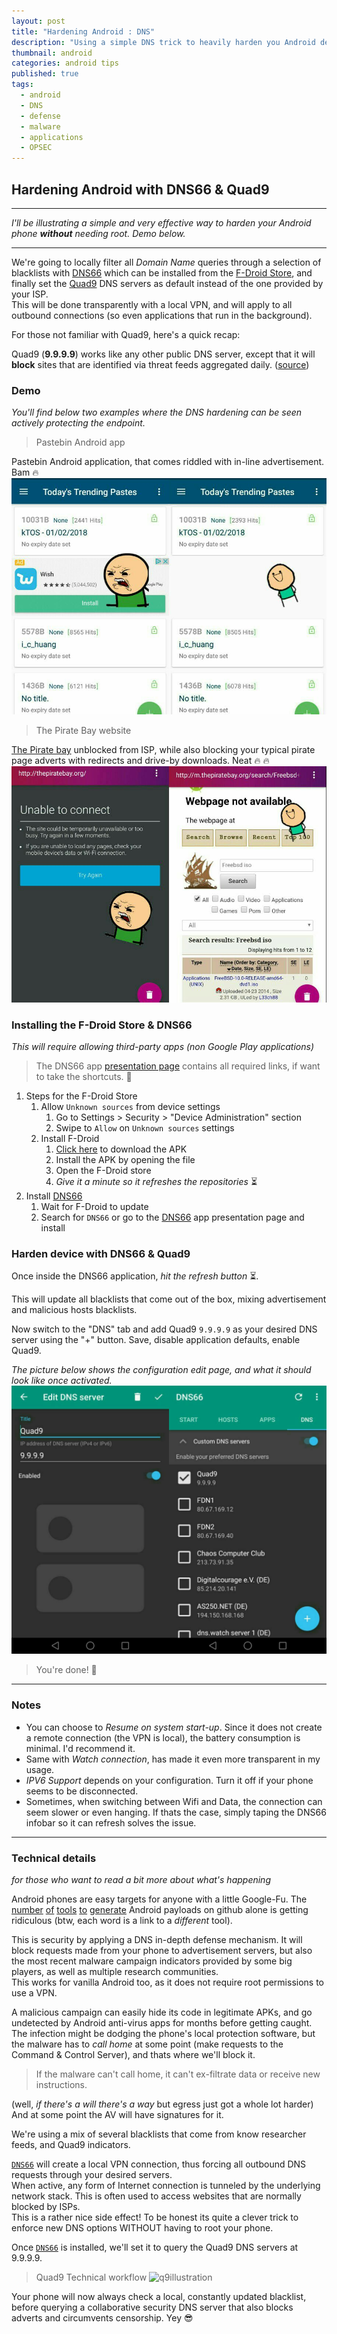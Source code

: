 ```yaml
---
layout: post
title: "Hardening Android : DNS"
description: "Using a simple DNS trick to heavily harden you Android device (non-root)"
thumbnail: android
categories: android tips
published: true
tags:
  - android
  - DNS
  - defense
  - malware
  - applications
  - OPSEC
---
```


## Hardening Android with DNS66 & Quad9

-----

*I'll be illustrating a simple and very effective way to harden your Android phone **without** needing root. Demo below.*  

-----
We're going to locally filter all *Domain Name* queries through a selection of blacklists with [DNS66](https://f-droid.org/en/packages/org.jak_linux.dns66/) which can be installed from the [F-Droid Store](https://f-droid.org/en/), and finally set the [Quad9](https://www.globalcyberalliance.org/initiatives/quad9.html) DNS servers as default instead of the one provided by your ISP.  
This will be done transparently with a local VPN, and will apply to all outbound connections (so even applications that run in the background).  

For those not familiar with Quad9, here's a quick recap:  

Quad9 (**9.9.9.9**) works like any other public DNS server, except that it will **block** sites that are identified via threat feeds aggregated daily.   ([source](https://arstechnica.com/information-technology/2017/11/new-quad9-dns-service-blocks-malicious-domains-for-everyone/))

### Demo

*You'll find below two examples where the DNS hardening can be seen actively protecting the endpoint.*  

> Pastebin Android app

Pastebin Android application, that comes riddled with in-line advertisement. Bam 🔥 ![pastebin](https://github.com/khast3x/khast3x.github.io/blob/master/assets/demo/pastebin_all.jpg?raw=true)

> The Pirate Bay website

[The Pirate bay](thepiratebay.org) unblocked from ISP, while also blocking your typical pirate page adverts with redirects and drive-by downloads. Neat 🔥 🔥 ![tpb](https://github.com/khast3x/khast3x.github.io/blob/master/assets/demo/tpb_all.jpg?raw=true)



### Installing the F-Droid Store & DNS66

*This will require allowing third-party apps (non Google Play applications)*

>  The DNS66 app [presentation page](https://f-droid.org/en/packages/org.jak_linux.dns66/) contains all required links, if want to take the shortcuts.  🚀

1. Steps for the F-Droid Store
    1. Allow `Unknown sources` from device settings  
      	1. Go to Settings > Security > "Device Administration" section  
      	2. Swipe to `Allow` on `Unknown sources` settings
    1. Install F-Droid    
      	1. [Click here](https://f-droid.org/FDroid.apk) to download the APK  
      	2. Install the APK by opening the file  
      	3. Open the F-Droid store  
      	4. *Give it a minute so it refreshes the repositories* ⏳  
1. Install [DNS66](https://f-droid.org/en/packages/org.jak_linux.dns66/)  
	1. Wait for F-Droid to update  
	1. Search for `DNS66` or go to the [DNS66](https://f-droid.org/en/packages/org.jak_linux.dns66/) app presentation page and install  

### Harden device with DNS66 & Quad9

Once inside the DNS66 application, *hit the refresh button* ⏳.  

This will update all blacklists that come out of the box, mixing advertisement and malicious hosts blacklists.  

Now switch to the "DNS" tab and add Quad9 ```9.9.9.9``` as your desired DNS server using the "+" button.
Save, disable application defaults, enable Quad9.  

*The picture below shows the configuration edit page, and what it should look like once activated.*
![quad9](https://github.com/khast3x/khast3x.github.io/blob/master/assets/demo/quad9_all.jpg?raw=true)  


>You're done! 👏

-----
### Notes

* You can choose to *Resume on system start-up*. Since it does not create a remote connection (the VPN is local), the battery consumption is minimal. I'd recommend it.
* Same with *Watch connection*, has made it even more transparent in my usage.
* *IPV6 Support* depends on your configuration. Turn it off if your phone seems to be disconnected.
* Sometimes, when switching between Wifi and Data, the connection can seem slower or even hanging. If thats the case, simply taping the DNS66 infobar so it can refresh solves the issue.

-----
### Technical details
*for those who want to read a bit more about what's happening*

Android phones are easy targets for anyone with a little Google-Fu. The [number](https://github.com/AaronVigal/Metasploit-Android) [of](https://github.com/giovannicolonna/msfvenom-backdoor-android) [tools](https://github.com/AhMyth/AhMyth-Android-RAT) [to](https://github.com/Screetsec/TheFatRat) [generate](https://github.com/DoctorsHacking/Argus-RAT) Android payloads on github alone is getting ridiculous (btw, each word is a link to a *different* tool).

This is security by applying a DNS in-depth defense mechanism. It will block requests made from your phone to advertisement servers, but also the most recent malware campaign indicators provided by some big players, as well as multiple research communities.  
This works for vanilla Android too, as it does not require root permissions to use a VPN.  

A malicious campaign can easily hide its code in legitimate APKs, and go undetected by Android anti-virus apps for months before getting caught. The infection might be dodging the phone's local protection software, but the malware has to *call home* at some point (make requests to the Command & Control Server), and thats where we'll block it.  

> If the malware can't call home, it can't ex-filtrate data or receive new instructions.  

(well, *if there's a will there's a way* but egress just got a whole lot harder) And at some point the AV will have signatures for it.  

We're using a mix of several blacklists that come from know researcher feeds, and Quad9 indicators.  


 [`DNS66`](https://f-droid.org/en/packages/org.jak_linux.dns66/)  will create a local VPN connection, thus forcing all outbound DNS requests through your desired servers.  
When active, any form of Internet connection is tunneled by the underlying network stack. This is often used to access websites that are normally blocked by ISPs.  
This is a rather nice side effect!
To be honest its quite a clever trick to enforce new DNS options WITHOUT having to root your phone.  

Once [`DNS66`](https://f-droid.org/en/packages/org.jak_linux.dns66/) is installed, we'll set it to query the Quad9 DNS servers at 9.9.9.9.


> Quad9 Technical workflow ![q9illustration](https://www.globalcyberalliance.org/wp-content/uploads/quad9-graphic.png)  


Your phone will now always check a local, constantly updated blacklist, before querying a collaborative security DNS server that also blocks adverts and circumvents censorship. Yey 😎
